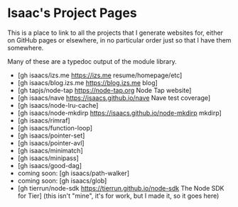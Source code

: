 # Isaac's Project Pages

This is a place to link to all the projects that I generate
websites for, either on GitHub pages or elsewhere, in no
particular order just so that I have them somewhere.

Many of these are a typedoc output of the module library.

* [gh isaacs/izs.me https://izs.me resume/homepage/etc]
* [gh isaacs/blog.izs.me https://blog.izs.me blog]
* [gh tapjs/node-tap https://node-tap.org Node Tap website]
* [gh isaacs/nave https://isaacs.github.io/nave Nave test
  coverage]
* [gh isaacs/node-lru-cache]
* [gh isaacs/node-mkdirp https://isaacs.github.io/node-mkdirp
  mkdirp]
* [gh isaacs/rimraf]
* [gh isaacs/function-loop]
* [gh isaacs/pointer-set]
* [gh isaacs/pointer-avl]
* [gh isaacs/minimatch]
* [gh isaacs/minipass]
* [gh isaacs/good-dag]
* coming soon: [gh isaacs/path-walker]
* coming soon: [gh isaacs/glob]
* [gh tierrun/node-sdk https://tierrun.github.io/node-sdk The
  Node SDK for Tier] (this isn't "mine", it's for work, but I
  made it, so it goes here)
